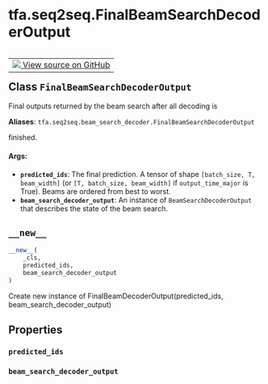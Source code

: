 <div itemscope itemtype="http://developers.google.com/ReferenceObject">
<meta itemprop="name" content="tfa.seq2seq.FinalBeamSearchDecoderOutput" />
<meta itemprop="path" content="Stable" />
<meta itemprop="property" content="predicted_ids"/>
<meta itemprop="property" content="beam_search_decoder_output"/>
<meta itemprop="property" content="__new__"/>
</div>

# tfa.seq2seq.FinalBeamSearchDecoderOutput

<!-- Insert buttons and diff -->

<table class="tfo-notebook-buttons tfo-api" align="left">

<td>
  <a target="_blank" href="https://github.com/tensorflow/addons/tree/r0.7/tensorflow_addons/seq2seq/beam_search_decoder.py#L49-L63">
    <img src="https://www.tensorflow.org/images/GitHub-Mark-32px.png" />
    View source on GitHub
  </a>
</td></table>



<!-- Equality marker -->
## Class `FinalBeamSearchDecoderOutput`

Final outputs returned by the beam search after all decoding is



**Aliases**: `tfa.seq2seq.beam_search_decoder.FinalBeamSearchDecoderOutput`

<!-- Placeholder for "Used in" -->
finished.

#### Args:


* <b>`predicted_ids`</b>: The final prediction. A tensor of shape
  `[batch_size, T, beam_width]` (or `[T, batch_size, beam_width]` if
  `output_time_major` is True). Beams are ordered from best to worst.
* <b>`beam_search_decoder_output`</b>: An instance of `BeamSearchDecoderOutput` that
  describes the state of the beam search.

<h2 id="__new__"><code>__new__</code></h2>

``` python
__new__(
    _cls,
    predicted_ids,
    beam_search_decoder_output
)
```

Create new instance of FinalBeamDecoderOutput(predicted_ids, beam_search_decoder_output)




## Properties

<h3 id="predicted_ids"><code>predicted_ids</code></h3>




<h3 id="beam_search_decoder_output"><code>beam_search_decoder_output</code></h3>








